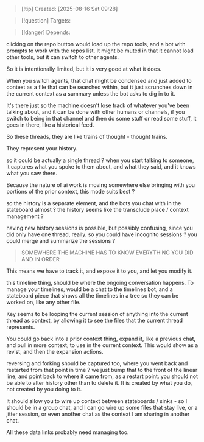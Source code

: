 
>[!tip] Created: [2025-08-16 Sat 09:28]

>[!question] Targets: 

>[!danger] Depends: 

clicking on the repo button would load up the repo tools, and a bot with prompts to work with the repos list.  It might be muted in that it cannot load other tools, but it can switch to other agents.

So it is intentionally limited, but it is very good at what it does.

When you switch agents, that chat might be condensed and just added to context as a file that can be searched within, but it just scrunches down in the current context as a summary unless the bot asks to dig in to it.

It's there just so the machine doesn't lose track of whatever you've been talking about, and it can be done with other humans or channels, if you switch to being in that channel and then do some stuff or read some stuff, it goes in there, like a historical feed.

So these threads, they are like trains of thought - thought trains.

They represent your history.

so it could be actually a single thread ? 
when you start talking to someone, it captures what you spoke to them about, and what they said, and it knows what you saw there.

Because the nature of ai work is moving somewhere else bringing with you portions of the prior context, this mode suits best ?

so the history is a separate element, and the bots you chat with in the stateboard almost ?
the history seems like the transclude place / context management ?

having new history sessions is possible, but possibly confusing, since you did only have one thread, really.  so you could have incognito sessions ?
you could merge and summarize the sessions ?

> SOMEWHERE THE MACHINE HAS TO KNOW EVERYTHING YOU DID AND IN ORDER

This means we have to track it, and expose it to you, and let you modify it.

this timeline thing, should be where the ongoing conversation happens.
To manage your timelines, would be a chat to the timelines bot, and a stateboard piece that shows all the timelines in a tree so they can be worked on, like any other file.

Key seems to be looping the current session of anything into the current thread as context, by allowing it to see the files that the current thread represents.

You could go back into a prior context thing, expand it, like a previous chat, and pull in more context, to use in the current context.  This would show as a revist, and then the expansion actions.

reversing and forking should be captured too, where you went back and restarted from that point in time ? we just bump that to the front of the linear line, and point back to where it came from, as a restart point.   you should not be able to alter history other than to delete it.  It is created by what you do, not created by you doing to it.

It should allow you to wire up context between stateboards / sinks - so I should be in a group chat, and I can go wire up some files that stay live, or a jitter session, or even another chat as the context I am sharing in another chat.

All these data links probably need managing too.